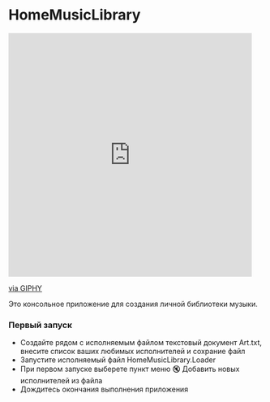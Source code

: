 # HomeMusicLibrary
<iframe src="https://giphy.com/embed/xTiTnnnWvRXTeXx3wc" width="480" height="480" frameBorder="0" class="giphy-embed" allowFullScreen></iframe><p><a href="https://giphy.com/gifs/animation-guitar-instrument-xTiTnnnWvRXTeXx3wc">via GIPHY</a></p>

Это консольное приложение для создания личной библиотеки музыки. 

### Первый запуск 
* Создайте рядом с исполняемым файлом текстовый документ Art.txt, внесите список ваших любимых исполнителей и сохрание файл
* Запустите исполняемый файл HomeMusicLibrary.Loader
* При первом запуске выберете пункт меню 🔇 Добавить новых исполнителей из файла
* Дождитесь окончания выполнения приложения

